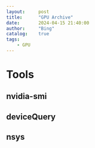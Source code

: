 ```yaml
---
layout:     post
title:      "GPU Archive"
date:       2024-04-15 21:40:00
author:     "Bing"
catalog:    true
tags:
    - GPU
---
```


# Tools
## nvidia-smi

## deviceQuery

## nsys